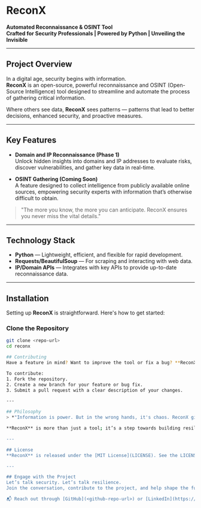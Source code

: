 # **ReconX**  
**Automated Reconnaissance & OSINT Tool**  
**Crafted for Security Professionals | Powered by Python | Unveiling the Invisible**

---

## **Project Overview**  
In a digital age, security begins with information.  
**ReconX** is an open-source, powerful reconnaissance and OSINT (Open-Source Intelligence) tool designed to streamline and automate the process of gathering critical information.  

Where others see data, **ReconX** sees patterns — patterns that lead to better decisions, enhanced security, and proactive measures.

---

## **Key Features**  
- **Domain and IP Reconnaissance (Phase 1)**  
  Unlock hidden insights into domains and IP addresses to evaluate risks, discover vulnerabilities, and gather key data in real-time.

- **OSINT Gathering (Coming Soon)**  
  A feature designed to collect intelligence from publicly available online sources, empowering security experts with information that’s otherwise difficult to obtain.

> "The more you know, the more you can anticipate. ReconX ensures you never miss the vital details."

---

## **Technology Stack**  
- **Python** — Lightweight, efficient, and flexible for rapid development.
- **Requests/BeautifulSoup** — For scraping and interacting with web data.
- **IP/Domain APIs** — Integrates with key APIs to provide up-to-date reconnaissance data.

---

## **Installation**  
Setting up **ReconX** is straightforward. Here's how to get started:

### **Clone the Repository**  
```bash
git clone <repo-url>
cd reconx

## Contributing
Have a feature in mind? Want to improve the tool or fix a bug? **ReconX** is open-source, and contributions are welcome.

To contribute:
1. Fork the repository.
2. Create a new branch for your feature or bug fix.
3. Submit a pull request with a clear description of your changes.

---

## Philosophy
> *"Information is power. But in the wrong hands, it's chaos. ReconX gives power to those who need it most — the defenders."*

**ReconX** is more than just a tool; it’s a step towards building resilient, proactive security practices. Whether you're part of a security team, an ethical hacker, or someone looking to gain more control over your online presence, **ReconX** provides the foundation for a safer, more informed digital world.

---

## License
**ReconX** is released under the [MIT License](LICENSE). See the LICENSE file for more information.

---

## Engage with the Project
Let’s talk security. Let’s talk resilience.  
Join the conversation, contribute to the project, and help shape the future of OSINT tools.

📬 Reach out through [GitHub](<github-repo-url>) or [LinkedIn](https://www.linkedin.com/in/kagiso-m-95b329224?utm_source=share&utm_campaign=share_via&utm_content=profile&utm_medium=android_app)